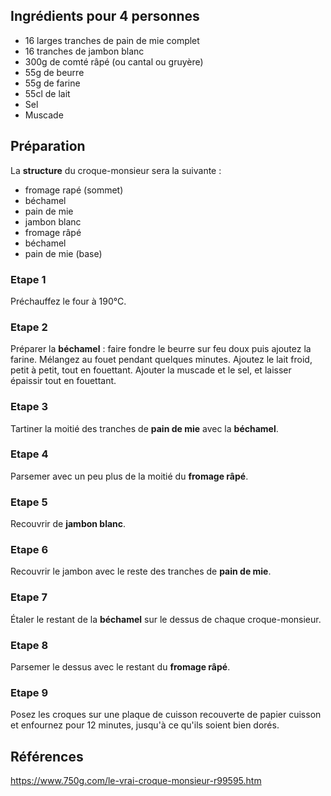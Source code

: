 ## Ingrédients pour 4 personnes

- 16 larges tranches de pain de mie complet
- 16 tranches de jambon blanc
- 300g de comté râpé (ou cantal ou gruyère)
- 55g de beurre
- 55g de farine
- 55cl de lait
- Sel
- Muscade

## Préparation

La **structure** du croque-monsieur sera la suivante :

- fromage rapé (sommet)
- béchamel
- pain de mie
- jambon blanc
- fromage râpé
- béchamel
- pain de mie (base)

### Etape 1

Préchauffez le four à 190°C.

### Etape 2

Préparer la **béchamel** : faire fondre le beurre sur feu doux puis ajoutez la farine. Mélangez au fouet pendant quelques minutes. Ajoutez le lait froid, petit à petit, tout en fouettant. Ajouter la muscade et le sel, et laisser épaissir tout en fouettant.

### Etape 3

Tartiner la moitié des tranches de **pain de mie** avec la **béchamel**.

### Etape 4

Parsemer avec un peu plus de la moitié du **fromage râpé**.

### Etape 5

Recouvrir de **jambon blanc**.

### Etape 6

Recouvrir le jambon avec le reste des tranches de **pain de mie**.

### Etape 7

Étaler le restant de la **béchamel** sur le dessus de chaque croque-monsieur.

### Etape 8

Parsemer le dessus avec le restant du **fromage râpé**.

### Etape 9

Posez les croques sur une plaque de cuisson recouverte de papier cuisson et enfournez pour 12 minutes, jusqu'à ce qu'ils soient bien dorés.

## Références

https://www.750g.com/le-vrai-croque-monsieur-r99595.htm
